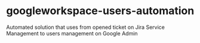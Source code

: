 # googleworkspace-users-automation
Automated solution that uses from opened ticket on Jira Service Management to users management on Google Admin
